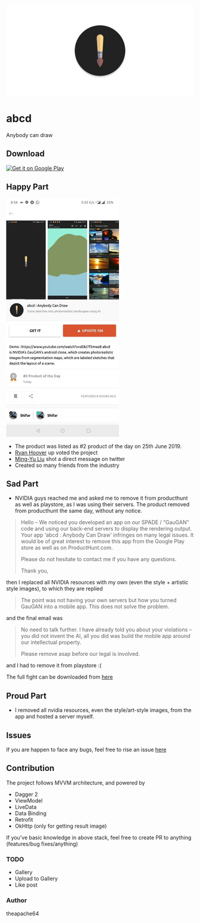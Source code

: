 ![cover](extras/cover.png)

# abcd

Anybody can draw

## Download

<a href="https://play.google.com/store/apps/details?id=com.theapache64.abcd"><img alt="Get it on Google Play" src="https://play.google.com/intl/en_us/badges/images/generic/en_badge_web_generic.png" width="200px"/></a>


## Happy Part

![](extras/product_hunt.jpg)

- The product was listed as #2 product of the day on 25th June 2019.
- [Ryan Hoover](https://twitter.com/rrhoover) up voted the project
- [Ming-Yu Liu](https://twitter.com/liu_mingyu) shot a direct message on twitter
- Created so many friends from the industry


## Sad Part


- NVIDIA guys reached me and asked me to remove it from producthunt as well as playstore, as I was using their servers.
The product removed from producthunt the same day, without any notice.

>Hello – We noticed you developed an app on our SPADE / “GauGAN” code and using our back-end servers to display the rendering output. Your app ‘abcd : Anybody Can Draw’ infringes on many legal issues. It would be of great interest to remove this app from the Google Play store as well as on ProductHunt.com.
> 
>Please do not hesitate to contact me if you have any questions.
> 
>Thank you,

then I replaced all NVIDIA resources with my own (even the style + artistic style images), to which they are replied

>The point was not having your own servers but how you turned GauGAN into a mobile app. This does not solve the problem.

and the final email was

>No need to talk further. I have already told you about your violations – you did not invent the AI, all you did was build the mobile app around our intellectual property.
>
> 
>
>Please remove asap before our legal is involved.

and I had to remove it from playstore :(

The full fight can be downloaded from [here](nvida_vs_abcd.pdf)


 

## Proud Part

- I removed all nvidia resources, even the style/art-style images, from the app and hosted a server myself.


## Issues

If you are happen to face any bugs, feel free to rise an issue [here](https://github.com/theapache64/abcd/issues/new)

## Contribution

The project follows MVVM architecture, and powered by

- Dagger 2
- ViewModel
- LiveData
- Data Binding
- Retrofit
- OkHttp (only for getting result image)

If you've basic knowledge in above stack, feel free to create PR to anything (features/bug fixes/anything)


### TODO

- Gallery
- Upload to Gallery
- Like post
 

### Author

theapache64
